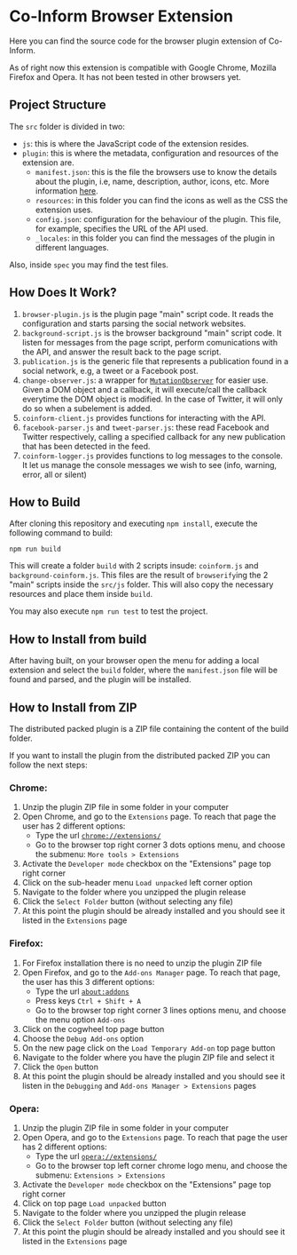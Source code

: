 # Co-Inform Browser Extension
Here you can find the source code for the browser plugin extension of Co-Inform.

As of right now this extension is compatible with Google Chrome, Mozilla Firefox and Opera. It has not been tested in other browsers yet.

## Project Structure
The `src` folder is divided in two:

- `js`: this is where the JavaScript code of the extension resides.
- `plugin`: this is where the metadata, configuration and resources of the extension are.
    - `manifest.json`: this is the file the browsers use to know the details about the plugin, i.e, name, description, author, icons, etc. More information [here](https://developer.mozilla.org/en-US/docs/Mozilla/Add-ons/WebExtensions/manifest.json).
    - `resources`: in this folder you can find the icons as well as the CSS the extension uses.
    - `config.json`: configuration for the behaviour of the plugin. This file, for example, specifies the URL of the API used.
    - `_locales`: in this folder you can find the messages of the plugin in different languages.

Also, inside `spec` you may find the test files.

## How Does It Work?
1. `browser-plugin.js` is the plugin page "main" script code. It reads the configuration and starts parsing the social network websites.
1. `background-script.js` is the browser background "main" script code. It listen for messages from the page script, perform comunications with the API, and answer the result back to the page script.
2. `publication.js` is the generic file that represents a publication found in a social network, e.g, a tweet or a Facebook post.
3. `change-observer.js`: a wrapper for [`MutationObserver`](https://developer.mozilla.org/en-US/docs/Web/API/MutationObserver) for easier use. Given a DOM object and a callback, it will execute/call the callback everytime the DOM object is modified. In the case of Twitter, it will only do so when a subelement is added.
4. `coinform-client.js` provides functions for interacting with the API.
5. `facebook-parser.js` and `tweet-parser.js`: these read Facebook and Twitter respectively, calling a specified callback for any new publication that has been detected in the feed.
6. `coinform-logger.js` provides functions to log messages to the console. It let us manage the console messages we wish to see (info, warning, error, all or silent)
  
## How to Build
After cloning this repository and executing `npm install`, execute the following command to build:

```npm run build```

This will create a folder `build` with 2 scripts insude: `coinform.js` and `background-coinform.js`. This files are the result of `browserify`ing the 2 "main" scripts inside the `src/js` folder. This will also copy the necessary resources and place them inside `build`.

You may also execute `npm run test` to test the project.

## How to Install from build
After having built, on your browser open the menu for adding a local extension and select the `build` folder, where the `manifest.json` file will be found and parsed, and the plugin will be installed.

## How to Install from ZIP
The distributed packed plugin is a ZIP file containing the content of the build folder.

If you want to install the plugin from the distributed packed ZIP you can follow the next steps:

### Chrome:
1. Unzip the plugin ZIP file in some folder in your computer
2. Open Chrome, and go to the `Extensions` page. To reach that page the user has 2 different options:
    - Type the url [`chrome://extensions/`](chrome://extensions/)
    - Go to the browser top right corner 3 dots options menu, and choose the submenu: `More tools > Extensions`
3. Activate the `Developer mode` checkbox on the "Extensions" page top right corner
4. Click on the sub-header menu `Load unpacked` left corner option
5. Navigate to the folder where you unzipped the plugin release
6. Click the `Select Folder` button (without selecting any file)
7. At this point the plugin should be already installed and you should see it listed in the `Extensions` page
 
### Firefox:
1. For Firefox installation there is no need to unzip the plugin ZIP file
2. Open Firefox, and go to the `Add-ons Manager` page. To reach that page, the user has this 3 different options:
    - Type the url [`about:addons`](about:addons)
    - Press keys `Ctrl + Shift + A`
    - Go to the browser top right corner 3 lines options menu, and choose the menu option `Add-ons`
3. Click on the cogwheel top page button
4. Choose the `Debug Add-ons` option
5. On the new page click on the `Load Temporary Add-on` top page button
6. Navigate to the folder where you have the plugin ZIP file and select it
7. Click the `Open` button
8. At this point the plugin should be already installed and you should see it listen in the `Debugging` and `Add-ons Manager > Extensions` pages

### Opera:
1. Unzip the plugin ZIP file in some folder in your computer
2. Open Opera, and go to the `Extensions` page. To reach that page the user has 2 different options:
    - Type the url [`opera://extensions/`](chrome://extensions/)
    - Go to the browser top left corner chrome logo menu, and choose the submenu: `Extensions > Extensions`
3. Activate the `Developer mode` checkbox on the "Extensions" page top right corner
4. Click on top page `Load unpacked` button
5. Navigate to the folder where you unzipped the plugin release
6. Click the `Select Folder` button (without selecting any file)
7. At this point the plugin should be already installed and you should see it listed in the `Extensions` page
